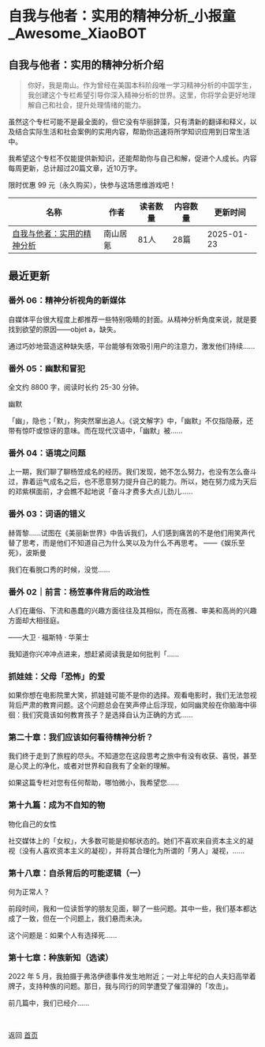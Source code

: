 # 自我与他者：实用的精神分析_小报童_Awesome_XiaoBOT

## 自我与他者：实用的精神分析介绍
> 你好，我是南山。作为曾经在美国本科阶段唯一学习精神分析的中国学生，我创建这个专栏希望引导你深入精神分析的世界。这里，你将学会更好地理解自己和社会，提升处理情绪的能力。    
    
虽然这个专栏可能不是最全面的，但它没有华丽辞藻，只有清新的翻译和释义，以及结合实际生活和社会案例的实用内容，帮助你迅速将所学知识应用到日常生活中。    
    
我希望这个专栏不仅能提供新知识，还能帮助你与自己和解，促进个人成长。内容每周更新，总计超过20篇文章，近10万字。    
    
限时优惠 99 元（永久购买），快参与这场思维游戏吧！  
  


|名称|作者|读者数量|内容数量|更新时间|
|---|---|---|---|---|
|[自我与他者：实用的精神分析](https://xiaobot.net/p/Psychoanalysis?refer=0b133df9-27dc-423b-8101-639049001c13)|南山居氪|81人|28篇|2025-01-23|

## 最近更新
### 番外 06：精神分析视角的新媒体

自媒体平台很大程度上都推荐一些特别吸睛的封面。从精神分析角度来说，就是要找到欲望的原因——objet a，缺失。

通过巧妙地营造这种缺失感，平台能够有效吸引用户的注意力，激发他们持续......

### 番外 05：幽默和冒犯

全文约 8800 字，阅读时长约 25-30 分钟。

幽默

「幽」，隐也；「默」，狗突然窜出追人。《说文解字》中，「幽默」不仅指隐蔽，还带有惊吓或惊讶的意味。而在现代汉语中，「幽默」被......

### 番外 04：语境之问题

上一期，我们聊了聊杨笠成名的经历。我们发现，她不怎么努力，也没有怎么奋斗过，靠着运气成名之后，也不愿意努力提升自己的能力。所以，她在努力成为天后的邓紫棋面前，才会瞧不起地说「奋斗才费多大点儿劲儿......

### 番外 03：词语的错义

赫胥黎……试图在《美丽新世界》中告诉我们，人们感到痛苦的不是他们用笑声代替了思考，而是他们不知道自己为什么笑以及为什么不再思考。 ——《娱乐至死》，波斯曼

我们在看脱口秀的时候，没觉......

### 番外 02｜前言：杨笠事件背后的政治性

人们在庸俗、下流和愚蠢的兴趣方面往往及其相似，而在高雅、审美和高尚的兴趣方面却大相径庭。

——大卫 · 福斯特 · 华莱士

我知道你兴冲冲点进来，想赶紧阅读我是如何批判「......

### 抓娃娃：父母「恐怖」的爱

如果你想在电影院里大笑，抓娃娃可能不是你的选择。观看电影时，我们无法忽视背后严肃的教育问题。这个问题总会在笑声停止后浮现，如同幽灵般在你脑海中徘徊：我们究竟该如何教育孩子？是选择自认为正确的方式......

### 第二十章：我们应该如何看待精神分析？

我们终于走到了旅程的尽头。不知道您在这段思考之旅中有没有收获、喜悦，甚至是心灵上的净化，或者对世界和自我有了全新的理解。

如果这篇专栏对您有任何帮助，哪怕微小，我希望您......

### 第十九篇：成为不自知的物

物化自己的女性

社交媒体上的「女权」，大多数可能是抑郁状态的。她们不喜欢来自资本主义的凝视（没有人喜欢资本主义的凝视），并将其合理化为所谓的「男人」凝视，......

### 第十八章：自杀背后的可能逻辑（一）

何为正常人？

前段时间，我和一位读哲学的朋友见面，聊了一些问题。其中一些，我们基本都达成了一致，但在一个问题上，我们悬而未决。

这个问题是：如果个人有选择死......

### 第十七章：种族新知（选读）

2022 年 5 月，我拍摄于弗洛伊德事件发生地附近；一对上年纪的白人夫妇高举着牌子，支持种族的问题。那日，我与同行的同学遭受了催泪弹的「攻击」。

前几篇中，我们已经介......


<a href="https://github.com/Reno9527/awesome-xiaobot" style="color: white; text-decoration: none;">awesome-xiaobot</a>

返回 [首页](../README.md)
